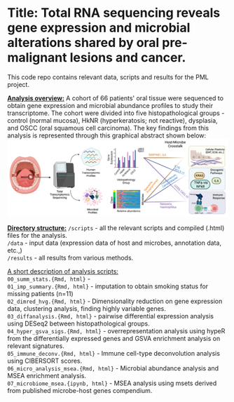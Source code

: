 <h1> Title: Total RNA sequencing reveals gene expression and microbial alterations shared by oral pre-malignant lesions and cancer. </h1>

This code repo contains relevant data, scripts and results for the PML project.

<u>**Analysis overview:**</u>
A cohort of 66 patients' oral tissue were sequenced to obtain gene expression and microbial abundance profiles to study their transcriptome. The cohort were divided into five histopathological groups - control (normal mucosa), HkNR (hyperkeratosis; not reactive), dysplasia, and OSCC (oral squamous cell carcinoma). The key findings from this analysis is represented through this graphical abstract shown below:![Graphical Abstract](GraphicalAbstract.png)



**<u>Directory structure:</u>**
`/scripts` - all the relevant scripts and compiled (.html) files for the analysis. <br />
`/data` - input data (expression data of host and microbes, annotation data, etc.,) <br />
`/results` - all results from various methods. <br />

<u>A short description of analysis scripts: </u> <br />
`00_summ_stats.{Rmd, html}` - <br />
`01_imp_summary.{Rmd, html}` - imputation to obtain smoking status for missing patients (n=11) <br />
`02_dimred_hvg.{Rmd, html}` - Dimensionality reduction on gene expression data, clustering analysis, finding highly variable genes. <br />
`03_diffanalysis.{Rmd, html}` - pairwise differential expression analysis using DESeq2 between histopathological groups. <br />
`04_hyper_gsva_sigs.{Rmd, html}` - overrepresentation analysis using hypeR from the differentially expressed genes and GSVA enrichment analysis on relevant signatures. <br />
`05_immune_deconv.{Rmd, html}` - Immune cell-type deconvolution analysis using CIBERSORT scores. <br />
`06_micro_analysis_msea.{Rmd, html}` - Microbial abundance analysis and MSEA enrichment analysis. <br />
`07_microbiome_msea.{ipynb, html}` - MSEA analysis using msets derived from published microbe-host genes compendium. <br />
